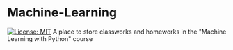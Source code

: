 # Machine-Learning
[![License: MIT](https://img.shields.io/badge/License-MIT-yellow.svg)](https://opensource.org/licenses/MIT)
A place to store classworks and homeworks in the "Machine Learning with Python" course
